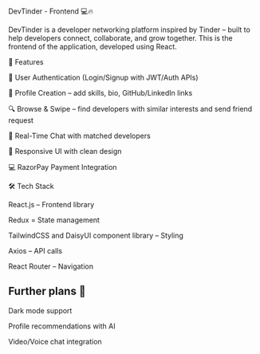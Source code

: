DevTinder - Frontend 💻🔥

DevTinder is a developer networking platform inspired by Tinder – built to help developers connect, collaborate, and grow together. This is the frontend of the application, developed using React.

🚀 Features

👤 User Authentication (Login/Signup with JWT/Auth APIs)

📝 Profile Creation – add skills, bio, GitHub/LinkedIn links

🔍 Browse & Swipe – find developers with similar interests and send friend request

💬 Real-Time Chat with matched developers

🎨 Responsive UI with clean design 

💻 RazorPay Payment Integration


🛠️ Tech Stack

React.js – Frontend library

Redux = State management

TailwindCSS and DaisyUI component library – Styling

Axios – API calls

React Router – Navigation


## Further plans 📌
 
 Dark mode support

 Profile recommendations with AI

 Video/Voice chat integration
